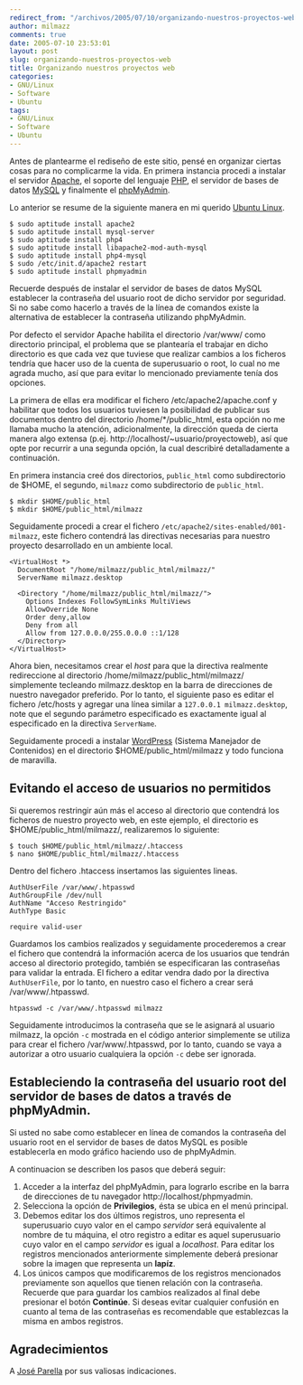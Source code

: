 ```yaml
---
redirect_from: "/archivos/2005/07/10/organizando-nuestros-proyectos-web/"
author: milmazz
comments: true
date: 2005-07-10 23:53:01
layout: post
slug: organizando-nuestros-proyectos-web
title: Organizando nuestros proyectos web
categories:
- GNU/Linux
- Software
- Ubuntu
tags:
- GNU/Linux
- Software
- Ubuntu
---
```


Antes de plantearme el rediseño de este sitio, pensé en organizar ciertas cosas para no complicarme la vida. En primera instancia procedi a instalar el servidor [Apache](http://apache.org/), el soporte del lenguaje [PHP](http://www.php.net/), el servidor de bases de datos [MySQL](http://www.mysql.com/) y finalmente el [phpMyAdmin](http://www.phpmyadmin.net/).

Lo anterior se resume de la siguiente manera en mi querido [Ubuntu Linux](http://ubuntulinux.org/).

    $ sudo aptitude install apache2
    $ sudo aptitude install mysql-server
    $ sudo aptitude install php4
    $ sudo aptitude install libapache2-mod-auth-mysql
    $ sudo aptitude install php4-mysql
    $ sudo /etc/init.d/apache2 restart
    $ sudo aptitude install phpmyadmin

Recuerde después de instalar el servidor de bases de datos MySQL establecer la contraseña del usuario root de dicho servidor por seguridad. Si no sabe como hacerlo a través de la línea de comandos existe la alternativa de establecer la contraseña utilizando phpMyAdmin.

Por defecto el servidor Apache habilita el directorio /var/www/ como directorio principal, el problema que se plantearía el trabajar en dicho directorio es que cada vez que tuviese que realizar cambios a los ficheros tendría que hacer uso de la cuenta de superusuario o root, lo cual no me agrada mucho, así que para evitar lo mencionado previamente tenía dos opciones.

La primera de ellas era modificar el fichero /etc/apache2/apache.conf y habilitar que todos los usuarios tuviesen la posibilidad de publicar sus documentos dentro del directorio /home/*/public_html, esta opción no me llamaba mucho la atención, adicionalmente, la dirección queda de cierta manera algo extensa (p.ej. http://localhost/~usuario/proyectoweb), así que opte por recurrir a una segunda opción, la cual describiré detalladamente a continuación.

En primera instancia creé dos directorios, `public_html` como subdirectorio de $HOME, el segundo, `milmazz` como subdirectorio de `public_html`.

    $ mkdir $HOME/public_html
    $ mkdir $HOME/public_html/milmazz

Seguidamente procedi a crear el fichero `/etc/apache2/sites-enabled/001-milmazz`, este fichero contendrá las directivas necesarias para nuestro proyecto desarrollado en un ambiente local.

    <VirtualHost *>
      DocumentRoot "/home/milmazz/public_html/milmazz/"
      ServerName milmazz.desktop
    
      <Directory "/home/milmazz/public_html/milmazz/">
        Options Indexes FollowSymLinks MultiViews
        AllowOverride None
        Order deny,allow
        Deny from all
        Allow from 127.0.0.0/255.0.0.0 ::1/128
      </Directory>
    </VirtualHost>

Ahora bien, necesitamos crear el _host_ para que la directiva realmente redireccione al directorio /home/milmazz/public_html/milmazz/ simplemente tecleando milmazz.desktop en la barra de direcciones de nuestro navegador preferido. Por lo tanto, el siguiente paso es editar el fichero /etc/hosts y agregar una línea similar a `127.0.0.1 milmazz.desktop`, note que el segundo parámetro especificado es exactamente igual al especificado en la directiva `ServerName`.

Seguidamente procedi a instalar [WordPress](http://wordpress.org/) (Sistema Manejador de Contenidos) en el directorio $HOME/public_html/milmazz y todo funciona de maravilla.

## Evitando el acceso de usuarios no permitidos

Si queremos restringir aún más el acceso al directorio que contendrá los ficheros de nuestro proyecto web, en este ejemplo, el directorio es $HOME/public_html/milmazz/, realizaremos lo siguiente:

    $ touch $HOME/public_html/milmazz/.htaccess
    $ nano $HOME/public_html/milmazz/.htaccess

Dentro del fichero .htaccess insertamos las siguientes lineas.

    AuthUserFile /var/www/.htpasswd
    AuthGroupFile /dev/null
    AuthName "Acceso Restringido"
    AuthType Basic
    
    require valid-user

Guardamos los cambios realizados y seguidamente procederemos a crear el fichero que contendrá la información acerca de los usuarios que tendrán acceso al directorio protegido, también se especificaran las contraseñas para validar la entrada. El fichero a editar vendra dado por la directiva `AuthUserFile`, por lo tanto, en nuestro caso el fichero a crear será /var/www/.htpasswd.

    htpasswd -c /var/www/.htpasswd milmazz

Seguidamente introducimos la contraseña que se le asignará al usuario milmazz, la opción `-c` mostrada en el código anterior simplemente se utiliza para crear el fichero /var/www/.htpasswd, por lo tanto, cuando se vaya a autorizar a otro usuario cualquiera la opción `-c` debe ser ignorada.

## Estableciendo la contraseña del usuario root del servidor de bases de datos a través de phpMyAdmin.

Si usted no sabe como establecer en línea de comandos la contraseña del usuario root en el servidor de bases de datos MySQL es posible establecerla en modo gráfico haciendo uso de phpMyAdmin.

A continuacion se describen los pasos que deberá seguir:

  1. Acceder a la interfaz del phpMyAdmin, para lograrlo escribe en la barra de direcciones de tu navegador http://localhost/phpmyadmin.
  2. Selecciona la opción de **Privilegios**, ésta se ubica en el menú principal.
  3. Debemos editar los dos últimos registros, uno representa el superusuario cuyo valor en el campo _servidor_ será equivalente al nombre de tu máquina, el otro registro a editar es aquel superusuario cuyo valor en el campo _servidor_ es igual a _localhost_. Para editar los registros mencionados anteriormente simplemente deberá presionar sobre la imagen que representa un **lapíz**.
  4. Los únicos campos que modificaremos de los registros mencionados previamente son aquellos que tienen relación con la contraseña. Recuerde que para guardar los cambios realizados al final debe presionar el botón **Continúe**. Si deseas evitar cualquier confusión en cuanto al tema de las contraseñas es recomendable que establezcas la misma en ambos registros.

## Agradecimientos

A [José Parella](http://www.qtpd.com/jose/) por sus valiosas indicaciones.

